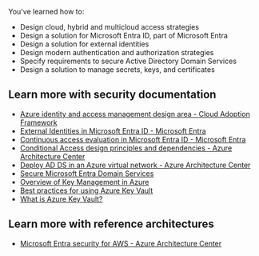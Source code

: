 You've learned how to:

*   Design cloud, hybrid and multicloud access strategies
*   Design a solution for Microsoft Entra ID, part of Microsoft Entra
*   Design a solution for external identities
*   Design modern authentication and authorization strategies
*   Specify requirements to secure Active Directory Domain Services
*   Design a solution to manage secrets, keys, and certificates

## Learn more with security documentation

- [Azure identity and access management design area - Cloud Adoption Framework](/azure/cloud-adoption-framework/ready/landing-zone/design-area/identity-access)
- [External Identities in Microsoft Entra ID - Microsoft Entra](/azure/active-directory/external-identities/external-identities-overview)
- [Continuous access evaluation in Microsoft Entra ID - Microsoft Entra](/azure/active-directory/conditional-access/concept-continuous-access-evaluation)
- [Conditional Access design principles and dependencies - Azure Architecture Center](/azure/architecture/guide/security/conditional-access-design)
- [Deploy AD DS in an Azure virtual network - Azure Architecture Center](/azure/architecture/reference-architectures/identity/adds-extend-domain)
- [Secure Microsoft Entra Domain Services](/azure/active-directory-domain-services/secure-your-domain)
- [Overview of Key Management in Azure](/azure/security/fundamentals/key-management)
- [Best practices for using Azure Key Vault](/azure/key-vault/general/best-practices)
- [What is Azure Key Vault?](/azure/key-vault/general/basic-concepts)

## Learn more with reference architectures

- [Microsoft Entra security for AWS - Azure Architecture Center](/azure/architecture/reference-architectures/aws/aws-azure-ad-security)


